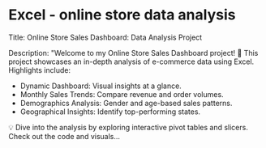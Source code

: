 # Excel - online store data analysis 

Title: Online Store Sales Dashboard: Data Analysis Project

Description: "Welcome to my Online Store Sales Dashboard project! 🚀
This project showcases an in-depth analysis of e-commerce data using Excel. Highlights include:

* Dynamic Dashboard: Visual insights at a glance.
* Monthly Sales Trends: Compare revenue and order volumes.
* Demographics Analysis: Gender and age-based sales patterns.
* Geographical Insights: Identify top-performing states.

💡 Dive into the analysis by exploring interactive pivot tables and slicers.
Check out the code and visuals...
 

